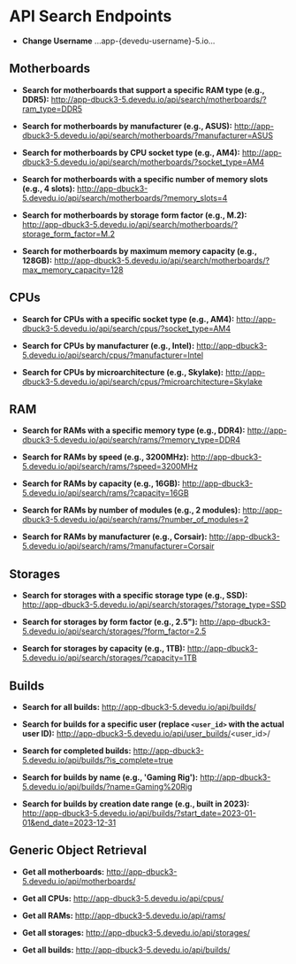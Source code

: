 # API Search Endpoints

- **Change Username**
  ...app-{devedu-username}-5.io...

## Motherboards
- **Search for motherboards that support a specific RAM type (e.g., DDR5):**
  http://app-dbuck3-5.devedu.io/api/search/motherboards/?ram_type=DDR5

- **Search for motherboards by manufacturer (e.g., ASUS):**
  http://app-dbuck3-5.devedu.io/api/search/motherboards/?manufacturer=ASUS

- **Search for motherboards by CPU socket type (e.g., AM4):**
  http://app-dbuck3-5.devedu.io/api/search/motherboards/?socket_type=AM4

- **Search for motherboards with a specific number of memory slots (e.g., 4 slots):**
  http://app-dbuck3-5.devedu.io/api/search/motherboards/?memory_slots=4

- **Search for motherboards by storage form factor (e.g., M.2):**
  http://app-dbuck3-5.devedu.io/api/search/motherboards/?storage_form_factor=M.2

- **Search for motherboards by maximum memory capacity (e.g., 128GB):**
  http://app-dbuck3-5.devedu.io/api/search/motherboards/?max_memory_capacity=128

## CPUs
- **Search for CPUs with a specific socket type (e.g., AM4):**
  http://app-dbuck3-5.devedu.io/api/search/cpus/?socket_type=AM4

- **Search for CPUs by manufacturer (e.g., Intel):**
  http://app-dbuck3-5.devedu.io/api/search/cpus/?manufacturer=Intel

- **Search for CPUs by microarchitecture (e.g., Skylake):**
  http://app-dbuck3-5.devedu.io/api/search/cpus/?microarchitecture=Skylake

## RAM
- **Search for RAMs with a specific memory type (e.g., DDR4):**
  http://app-dbuck3-5.devedu.io/api/search/rams/?memory_type=DDR4

- **Search for RAMs by speed (e.g., 3200MHz):**
  http://app-dbuck3-5.devedu.io/api/search/rams/?speed=3200MHz

- **Search for RAMs by capacity (e.g., 16GB):**
  http://app-dbuck3-5.devedu.io/api/search/rams/?capacity=16GB

- **Search for RAMs by number of modules (e.g., 2 modules):**
  http://app-dbuck3-5.devedu.io/api/search/rams/?number_of_modules=2

- **Search for RAMs by manufacturer (e.g., Corsair):**
  http://app-dbuck3-5.devedu.io/api/search/rams/?manufacturer=Corsair

## Storages
- **Search for storages with a specific storage type (e.g., SSD):**
  http://app-dbuck3-5.devedu.io/api/search/storages/?storage_type=SSD

- **Search for storages by form factor (e.g., 2.5"):**
  http://app-dbuck3-5.devedu.io/api/search/storages/?form_factor=2.5

- **Search for storages by capacity (e.g., 1TB):**
  http://app-dbuck3-5.devedu.io/api/search/storages/?capacity=1TB

## Builds
- **Search for all builds:**
  http://app-dbuck3-5.devedu.io/api/builds/

- **Search for builds for a specific user (replace `<user_id>` with the actual user ID):**
  http://app-dbuck3-5.devedu.io/api/user_builds/<user_id>/

- **Search for completed builds:**
  http://app-dbuck3-5.devedu.io/api/builds/?is_complete=true

- **Search for builds by name (e.g., 'Gaming Rig'):**
  http://app-dbuck3-5.devedu.io/api/builds/?name=Gaming%20Rig

- **Search for builds by creation date range (e.g., built in 2023):**
  http://app-dbuck3-5.devedu.io/api/builds/?start_date=2023-01-01&end_date=2023-12-31

## Generic Object Retrieval
- **Get all motherboards:**
  http://app-dbuck3-5.devedu.io/api/motherboards/

- **Get all CPUs:**
  http://app-dbuck3-5.devedu.io/api/cpus/

- **Get all RAMs:**
  http://app-dbuck3-5.devedu.io/api/rams/

- **Get all storages:**
  http://app-dbuck3-5.devedu.io/api/storages/

- **Get all builds:**
  http://app-dbuck3-5.devedu.io/api/builds/
